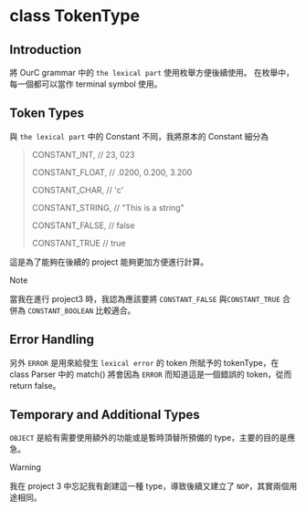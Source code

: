 # class TokenType

## Introduction

將 OurC grammar 中的 `the lexical part` 使用枚舉方便後續使用。
在枚舉中，每一個都可以當作 terminal symbol 使用。

## Token Types

與 `the lexical part` 中的 Constant 不同，我將原本的 Constant 細分為  
> CONSTANT_INT,      // 23, 023 
>
> CONSTANT_FLOAT,    // .0200, 0.200, 3.200 
>
> CONSTANT_CHAR,     // 'c'
> 
> CONSTANT_STRING,   // "This is a string"
> 
> CONSTANT_FALSE,    // false
> 
> CONSTANT_TRUE      // true

這是為了能夠在後續的 project 能夠更加方便進行計算。

> [!NOTE] 
> 當我在進行 project3 時，我認為應該要將 `CONSTANT_FALSE` 與`CONSTANT_TRUE` 合併為 `CONSTANT_BOOLEAN` 比較適合。

## Error Handling

另外 `ERROR` 是用來給發生 `lexical error` 的 token 所賦予的 tokenType，在 class Parser 中的 match() 將會因為 `ERROR` 而知道這是一個錯誤的 token，從而 return false。

## Temporary and Additional Types

`OBJECT` 是給有需要使用額外的功能或是暫時頂替所預備的 type，主要的目的是應急。

> [!WARNING] 
> 我在 project 3 中忘記我有創建這一種 type，導致後續又建立了 `NOP`，其實兩個用途相同。